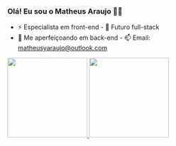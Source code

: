 ### Olá! Eu sou o Matheus Araujo 👋🏼

- ⚡ Especialista em front-end         - 💬 Futuro full-stack
- 🌱 Me aperfeiçoando em back-end      - 📫 Email: matheusyaraujo@outlook.com

<div>
  <a href="https://github.com/matheusyaraujoo">
    <img height="180em" src="https://github-readme-stats.vercel.app/api?username=matheusyaraujoo&show_icons=true&theme=chartreuse-dark"/>
    <img height="180em" src="https://github-readme-stats.vercel.app/api/top-langs/?username=matheusyaraujoo&layout=donut&show_https://github.com/anuraghazra/github-readme-stats&show_icons=true&theme=chartreuse-dark"/>
    
</div>
